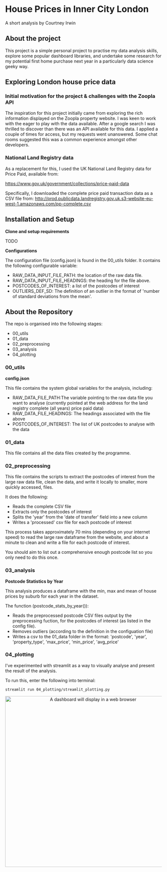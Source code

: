 # House Prices in Inner City London

A short analysis by Courtney Irwin

## About the project

This project is a simple personal 
project to practise my data analysis skills, explore some 
popular dashboard libraries, and undertake some research for my
potential first home purchase next year in a particularly 
data science geeky way.

## Exploring London house price data

### Initial motivation for the project & challenges with the Zoopla API

The inspiration for this project initially came from exploring the 
rich information displayed on the Zoopla property website.  I was 
keen to work with the eager to play with the data available.  After a 
google search I was thrilled to discover than there was an API available 
for this data.  I applied a couple of times for access, but my requests 
went unanswered.  Some chat rooms suggested this was a common experience
amongst other developers.   

### National Land Registry data

As a replacement for this, I used the UK National Land Registry data for Price 
Paid, available from:  

https://www.gov.uk/government/collections/price-paid-data

Specifically, I downloaded the complete price paid transaction data as a CSV file from:
http://prod.publicdata.landregistry.gov.uk.s3-website-eu-west-1.amazonaws.com/pp-complete.csv

## Installation and Setup

**Clone and setup requirements**

TODO

**Configurations**

The configuration file (config.json) is found in the 00_utils folder.
It contains the following configurable variable:
* RAW_DATA_INPUT_FILE_PATH: the location of the raw data file.  
* RAW_DATA_INPUT_FILE_HEADINGS: the heading for the file above.
* POSTCODES_OF_INTEREST: a list of the postcodes of interest
* OUTLIERS_DEF_SD: The definition of an outlier in the format of 'number of standard deviations from the mean'.


## About the Repository

The repo is organised into the following stages:
* 00_utils
* 01_data
* 02_preprocessing
* 03_analysis
* 04_plotting

### 00_utils

**config.json**

This file contains the system global variables for the analysis, 
including:
* RAW_DATA_FILE_PATH:The variable pointing to the raw data file you want 
to analyse (currently pointed at the web address for the land registry complete (all years)
price paid data)
* RAW_DATA_FILE_HEADINGS: The headings associated with the file above
* POSTCODES_OF_INTEREST: The list of UK postcodes to analyse with the data

### 01_data

This file contains all the data files created by the programme.

### 02_preprocessing

This file contains the scripts to extract the postcodes of interest from the 
large raw data file, clean the data, and write it locally to smaller, more quickly accessed, files.

It does the following:
* Reads the complete CSV file
* Extracts only the postcodes of interest
* Splits the 'year' from the 'date of transfer' field into a new column
* Writes a 'processed' csv file for each postcode of interest

This process takes approximately 70 mins (depending on your internet speed) to read the large raw 
dataframe from the website, and about a minute to clean and write a file for each postcode of interest. 

You should aim to list out a comprehensive enough postcode list so 
you only need to do this once.  

### 03_analysis

**Postcode Statistics by Year**

This analysis produces a dataframe with the min, max and mean of house prices by suburb 
for each year in the dataset. 

The function (postcode_stats_by_year()):
* Reads the preprocessed postcode CSV 
files output by the preprocessing fuction, for the postcodes of interest
(as listed in the config file).
* Removes outliers (according to the definition in the configuation file)
* Writes a csv to the 01_data folder in the format: 'postcode', 'year', 'property_type', 'max_price', 
'min_price', 'avg_price'


### 04_plotting

I've experimented with streamlit as a way to visually analyse and present 
the result of the analysis.

To run this, enter the following into terminal:
```
streamlit run 04_plotting/streamlit_plotting.py
```
<p align="center">
<img src="example_image.jpeg.jpg" alt="A dashboard will display in a web browser" width="550" align:center/>
</p>



